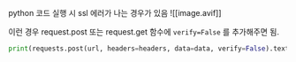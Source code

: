 
python 코드 실행 시 ssl 에러가 나는 경우가 있음
![[image.avif]]

이런 경우 request.post 또는 request.get 함수에 `verify=False` 를 추가해주면 됨.

```python
print(requests.post(url, headers=headers, data=data, verify=False).text)
```

